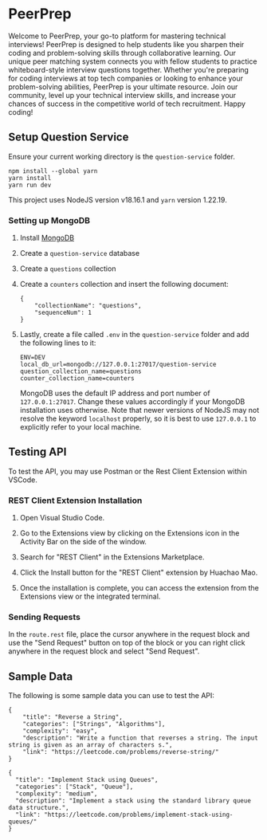# PeerPrep

Welcome to PeerPrep, your go-to platform for mastering technical interviews! PeerPrep is designed to help students like you sharpen their coding and problem-solving skills through collaborative learning. Our unique peer matching system connects you with fellow students to practice whiteboard-style interview questions together. Whether you're preparing for coding interviews at top tech companies or looking to enhance your problem-solving abilities, PeerPrep is your ultimate resource. Join our community, level up your technical interview skills, and increase your chances of success in the competitive world of tech recruitment. Happy coding!

## Setup Question Service

Ensure your current working directory is the `question-service` folder.

```
npm install --global yarn
yarn install
yarn run dev
```

This project uses NodeJS version v18.16.1 and `yarn` version 1.22.19.

### Setting up MongoDB

1. Install [MongoDB](https://www.mongodb.com/docs/manual/installation/)
1. Create a `question-service` database
1. Create a `questions` collection
1. Create a `counters` collection and insert the following document:

   ```
   {
       "collectionName": "questions",
       "sequenceNum": 1
   }
   ```

1. Lastly, create a file called `.env` in the `question-service` folder and add the following lines to it:

   ```
   ENV=DEV
   local_db_url=mongodb://127.0.0.1:27017/question-service
   question_collection_name=questions
   counter_collection_name=counters
   ```

   MongoDB uses the default IP address and port number of `127.0.0.1:27017`. Change these values accordingly if your MongoDB installation uses otherwise. Note that newer versions of NodeJS may not resolve the keyword `localhost` properly, so it is best to use `127.0.0.1` to explicitly refer to your local machine.

## Testing API

To test the API, you may use Postman or the Rest Client Extension within VSCode.

### REST Client Extension Installation

1. Open Visual Studio Code.

1. Go to the Extensions view by clicking on the Extensions icon in the Activity Bar on the side of the window.

1. Search for "REST Client" in the Extensions Marketplace.

1. Click the Install button for the "REST Client" extension by Huachao Mao.

1. Once the installation is complete, you can access the extension from the Extensions view or the integrated terminal.

### Sending Requests

In the `route.rest` file, place the cursor anywhere in the request block and use the "Send Request" button on top of the block or you can right click anywhere in the request block and select "Send Request".

## Sample Data

The following is some sample data you can use to test the API:

```
{
    "title": "Reverse a String",
    "categories": ["Strings", "Algorithms"],
    "complexity": "easy",
    "description": "Write a function that reverses a string. The input string is given as an array of characters s.",
    "link": "https://leetcode.com/problems/reverse-string/"
}
```

```
{
  "title": "Implement Stack using Queues",
  "categories": ["Stack", "Queue"],
  "complexity": "medium",
  "description": "Implement a stack using the standard library queue data structure.",
  "link": "https://leetcode.com/problems/implement-stack-using-queues/"
}
```
